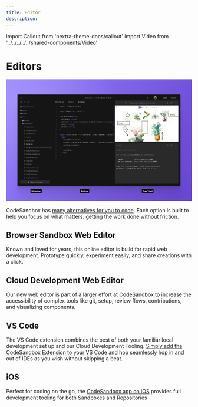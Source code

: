 ```yaml
---
title: Editor
description:
---
```


import Callout from 'nextra-theme-docs/callout'
import Video from '../../../../../shared-components/Video'

# Editors

![The web editor](../images/overview-web.jpg)

CodeSandbox has [many alternatives for you to code](../introduction/overview). Each option is built to help you focus on what matters: getting the work done  without friction. 


## Browser Sandbox Web Editor
Known and loved for years, this online editor is build for rapid web development. Prototype quickly, experiment easily, and share creations with a click.

## Cloud Development Web Editor

Our new web editor is part of a larger effort at CodeSandbox to increase the accessibility of complex tools like git, setup, review flows, contributions, and visualizing components. 

## VS Code

The VS Code extension combines the best of both your familiar local development set up and our Cloud Development Tooling. 
[Simply add the CodeSandbox Extension to your VS Code]() and hop seamlessly hop in and out of IDEs as you wish without skipping a beat. 


## iOS
Perfect for coding on the go, the [CodeSandbox app on iOS](https://apps.apple.com/us/app/codesandbox/id1423330822) provides full development tooling for both Sandboxes and Repositories